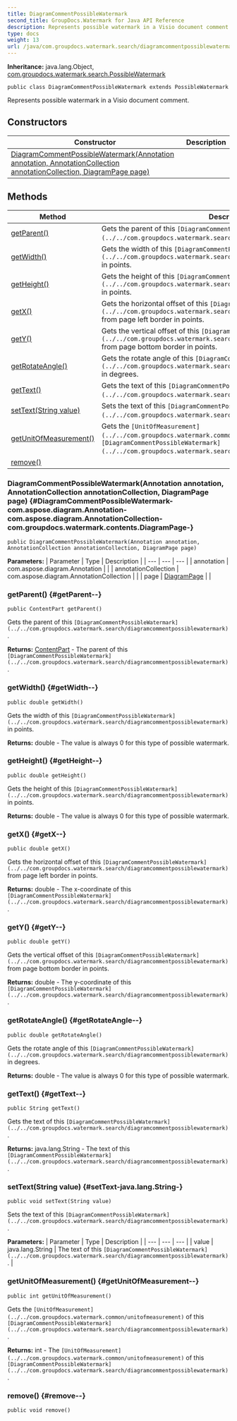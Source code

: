 ```yaml
---
title: DiagramCommentPossibleWatermark
second_title: GroupDocs.Watermark for Java API Reference
description: Represents possible watermark in a Visio document comment.
type: docs
weight: 13
url: /java/com.groupdocs.watermark.search/diagramcommentpossiblewatermark/
---
```

**Inheritance:**
java.lang.Object, [com.groupdocs.watermark.search.PossibleWatermark](../../com.groupdocs.watermark.search/possiblewatermark)
```
public class DiagramCommentPossibleWatermark extends PossibleWatermark
```

Represents possible watermark in a Visio document comment.
## Constructors

| Constructor | Description |
| --- | --- |
| [DiagramCommentPossibleWatermark(Annotation annotation, AnnotationCollection annotationCollection, DiagramPage page)](#DiagramCommentPossibleWatermark-com.aspose.diagram.Annotation-com.aspose.diagram.AnnotationCollection-com.groupdocs.watermark.contents.DiagramPage-) |  |
## Methods

| Method | Description |
| --- | --- |
| [getParent()](#getParent--) | Gets the parent of this `[DiagramCommentPossibleWatermark](../../com.groupdocs.watermark.search/diagramcommentpossiblewatermark)`. |
| [getWidth()](#getWidth--) | Gets the width of this `[DiagramCommentPossibleWatermark](../../com.groupdocs.watermark.search/diagramcommentpossiblewatermark)` in points. |
| [getHeight()](#getHeight--) | Gets the height of this `[DiagramCommentPossibleWatermark](../../com.groupdocs.watermark.search/diagramcommentpossiblewatermark)` in points. |
| [getX()](#getX--) | Gets the horizontal offset of this `[DiagramCommentPossibleWatermark](../../com.groupdocs.watermark.search/diagramcommentpossiblewatermark)` from page left border in points. |
| [getY()](#getY--) | Gets the vertical offset of this `[DiagramCommentPossibleWatermark](../../com.groupdocs.watermark.search/diagramcommentpossiblewatermark)` from page bottom border in points. |
| [getRotateAngle()](#getRotateAngle--) | Gets the rotate angle of this `[DiagramCommentPossibleWatermark](../../com.groupdocs.watermark.search/diagramcommentpossiblewatermark)` in degrees. |
| [getText()](#getText--) | Gets the text of this `[DiagramCommentPossibleWatermark](../../com.groupdocs.watermark.search/diagramcommentpossiblewatermark)`. |
| [setText(String value)](#setText-java.lang.String-) | Sets the text of this `[DiagramCommentPossibleWatermark](../../com.groupdocs.watermark.search/diagramcommentpossiblewatermark)`. |
| [getUnitOfMeasurement()](#getUnitOfMeasurement--) | Gets the `[UnitOfMeasurement](../../com.groupdocs.watermark.common/unitofmeasurement)` of this `[DiagramCommentPossibleWatermark](../../com.groupdocs.watermark.search/diagramcommentpossiblewatermark)`. |
| [remove()](#remove--) |  |
### DiagramCommentPossibleWatermark(Annotation annotation, AnnotationCollection annotationCollection, DiagramPage page) {#DiagramCommentPossibleWatermark-com.aspose.diagram.Annotation-com.aspose.diagram.AnnotationCollection-com.groupdocs.watermark.contents.DiagramPage-}
```
public DiagramCommentPossibleWatermark(Annotation annotation, AnnotationCollection annotationCollection, DiagramPage page)
```




**Parameters:**
| Parameter | Type | Description |
| --- | --- | --- |
| annotation | com.aspose.diagram.Annotation |  |
| annotationCollection | com.aspose.diagram.AnnotationCollection |  |
| page | [DiagramPage](../../com.groupdocs.watermark.contents/diagrampage) |  |

### getParent() {#getParent--}
```
public ContentPart getParent()
```


Gets the parent of this `[DiagramCommentPossibleWatermark](../../com.groupdocs.watermark.search/diagramcommentpossiblewatermark)`.

**Returns:**
[ContentPart](../../com.groupdocs.watermark.contents/contentpart) - The parent of this `[DiagramCommentPossibleWatermark](../../com.groupdocs.watermark.search/diagramcommentpossiblewatermark)`.
### getWidth() {#getWidth--}
```
public double getWidth()
```


Gets the width of this `[DiagramCommentPossibleWatermark](../../com.groupdocs.watermark.search/diagramcommentpossiblewatermark)` in points.

**Returns:**
double - The value is always 0 for this type of possible watermark.
### getHeight() {#getHeight--}
```
public double getHeight()
```


Gets the height of this `[DiagramCommentPossibleWatermark](../../com.groupdocs.watermark.search/diagramcommentpossiblewatermark)` in points.

**Returns:**
double - The value is always 0 for this type of possible watermark.
### getX() {#getX--}
```
public double getX()
```


Gets the horizontal offset of this `[DiagramCommentPossibleWatermark](../../com.groupdocs.watermark.search/diagramcommentpossiblewatermark)` from page left border in points.

**Returns:**
double - The x-coordinate of this `[DiagramCommentPossibleWatermark](../../com.groupdocs.watermark.search/diagramcommentpossiblewatermark)`.
### getY() {#getY--}
```
public double getY()
```


Gets the vertical offset of this `[DiagramCommentPossibleWatermark](../../com.groupdocs.watermark.search/diagramcommentpossiblewatermark)` from page bottom border in points.

**Returns:**
double - The y-coordinate of this `[DiagramCommentPossibleWatermark](../../com.groupdocs.watermark.search/diagramcommentpossiblewatermark)`.
### getRotateAngle() {#getRotateAngle--}
```
public double getRotateAngle()
```


Gets the rotate angle of this `[DiagramCommentPossibleWatermark](../../com.groupdocs.watermark.search/diagramcommentpossiblewatermark)` in degrees.

**Returns:**
double - The value is always 0 for this type of possible watermark.
### getText() {#getText--}
```
public String getText()
```


Gets the text of this `[DiagramCommentPossibleWatermark](../../com.groupdocs.watermark.search/diagramcommentpossiblewatermark)`.

**Returns:**
java.lang.String - The text of this `[DiagramCommentPossibleWatermark](../../com.groupdocs.watermark.search/diagramcommentpossiblewatermark)`.
### setText(String value) {#setText-java.lang.String-}
```
public void setText(String value)
```


Sets the text of this `[DiagramCommentPossibleWatermark](../../com.groupdocs.watermark.search/diagramcommentpossiblewatermark)`.

**Parameters:**
| Parameter | Type | Description |
| --- | --- | --- |
| value | java.lang.String | The text of this `[DiagramCommentPossibleWatermark](../../com.groupdocs.watermark.search/diagramcommentpossiblewatermark)`. |

### getUnitOfMeasurement() {#getUnitOfMeasurement--}
```
public int getUnitOfMeasurement()
```


Gets the `[UnitOfMeasurement](../../com.groupdocs.watermark.common/unitofmeasurement)` of this `[DiagramCommentPossibleWatermark](../../com.groupdocs.watermark.search/diagramcommentpossiblewatermark)`.

**Returns:**
int - The `[UnitOfMeasurement](../../com.groupdocs.watermark.common/unitofmeasurement)` of this `[DiagramCommentPossibleWatermark](../../com.groupdocs.watermark.search/diagramcommentpossiblewatermark)`.
### remove() {#remove--}
```
public void remove()
```





